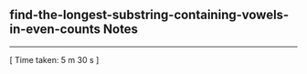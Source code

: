 <h2>find-the-longest-substring-containing-vowels-in-even-counts Notes</h2><hr>[ Time taken: 5 m 30 s ]